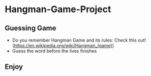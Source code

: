 # Hangman-Game-Project
## Guessing Game 
- Do you remember Hangman Game and its rules: Check this out! (https://en.wikipedia.org/wiki/Hangman_(game))
- Guess the word before the lives finishes

## Enjoy
